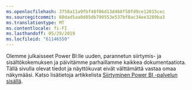 ```yaml
---
ms.openlocfilehash: 3758a11a9fbf48f06d13d468f50fd9ce12015cec
ms.sourcegitcommit: 60dad5aa0d85db790553e537bf8ac34ee3289ba3
ms.translationtype: MT
ms.contentlocale: fi-FI
ms.lasthandoff: 05/29/2019
ms.locfileid: "61146550"
---
```

Olemme julkaisseet Power BI:lle uuden, parannetun siirtymis- ja sisältökokemuksen ja päivitämme parhaillamme kaikkea dokumentaatiota.
Tällä sivulla olevat tiedot ja näyttökuvat eivät välttämättä vastaa omaa näkymääsi. Katso lisätietoja artikkelista [Siirtyminen Power BI -palvelun sisällä](../consumer/end-user-experience.md).</font>
